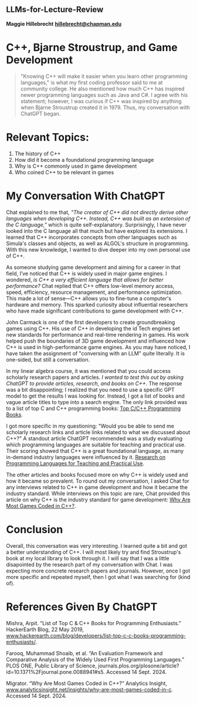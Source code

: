 ## LLMs-for-Lecture-Review
**Maggie Hillebrecht**
**hillebrecht@chapman.edu**  
# C++, Bjarne Stroustrup, and Game Development

> "Knowing C++ will make it easier when you learn other programming languages," is what my first coding professor said to me at community college. He also mentioned how much C++ has inspired newer programming languages such as Java and C#. I agree with his statement; however, I was curious if C++ was inspired by anything when Bjarne Stroustrup created it in 1979. Thus, my conversation with ChatGPT began.

# Relevant Topics:
1. The history of C++
2. How did it become a foundational programming language
3. Why is C++ commonly used in game development
4. Who coined C++ to be relevant in games

# My Conversation With ChatGPT
Chat explained to me that, *"The creator of C++ did not directly derive other languages when developing C++. Instead, C++ was built as an extension of the C language,"* which is quite self-explanatory. Surprisingly, I have never looked into the C language all that much but have explored its extensions. I learned that C++ incorporates concepts from other languages such as Simula's classes and objects, as well as ALGOL's structure in programming. With this new knowledge, I wanted to dive deeper into my own personal use of C++.

As someone studying game development and aiming for a career in that field, I’ve noticed that C++ is widely used in major game engines. I wondered, *is C++ a very efficient language that allows for better performance?* Chat replied that C++ offers low-level memory access, speed, efficiency, resource management, and performance optimization. This made a lot of sense—C++ allows you to fine-tune a computer's hardware and memory. This sparked curiosity about influential researchers who have made significant contributions to game development with C++.

John Carmack is one of the first developers to create groundbreaking games using C++. His use of C++ in developing the id Tech engines set new standards for performance and real-time rendering in games. His work helped push the boundaries of 3D game development and influenced how C++ is used in high-performance game engines. As you may have noticed, I have taken the assignment of "conversing with an LLM" quite literally. It is one-sided, but still a conversation.

In my linear algebra course, it was mentioned that you could access scholarly research papers and articles. *I wanted to test this out by asking ChatGPT to provide articles, research, and books on C++.* The response was a bit disappointing; I realized that you need to use a specific GPT model to get the results I was looking for. Instead, I got a list of books and vague article titles to type into a search engine. The only link provided was to a list of top C and C++ programming books: [Top C/C++ Programming Books](https://www.hackerearth.com/blog/developers/list-top-c-c-books-programming-enthusiasts/).

I got more specific in my questioning: "Would you be able to send me scholarly research links and article links related to what we discussed about C++?" A standout article ChatGPT recommended was a study evaluating which programming languages are suitable for teaching and practical use. Their scoring showed that C++ is a great foundational language, as many in-demand industry languages were influenced by it. [Research on Programming Languages for Teaching and Practical Use](https://journals.plos.org/plosone/article?id=10.1371/journal.pone.0088941#s5).

The other articles and books focused more on why C++ is widely used and how it became so prevalent. To round out my conversation, I asked Chat for any interviews related to C++ in game development and how it became the industry standard. While interviews on this topic are rare, Chat provided this article on why C++ is the industry standard for game development: [Why Are Most Games Coded in C++?](https://www.analyticsinsight.net/insights/why-are-most-games-coded-in-c).

# Conclusion
Overall, this conversation was very interesting. I learned quite a bit and got a better understanding of C++. I will most likely try and find Stroustrup's book at my local library to look through it. I will say that I was a little disapointed by the research part of my conversation with Chat. I was expecting more concrete research papers and journals. However, once I got more specific and repeated myself, then I got what I was searching for (kind of).

# References Given By ChatGPT
Mishra, Arpit. “List of Top C & C++ Books for Programming Enthusiasts.” HackerEarth Blog, 22 May 2019, www.hackerearth.com/blog/developers/list-top-c-c-books-programming-enthusiasts/. 

Farooq, Muhammad Shoaib, et al. “An Evaluation Framework and Comparative Analysis of the Widely Used First Programming Languages.” PLOS ONE, Public Library of Science, journals.plos.org/plosone/article?id=10.1371%2Fjournal.pone.0088941#s5. Accessed 14 Sept. 2024. 

Migrator. “Why Are Most Games Coded in C++?” Analytics Insight, www.analyticsinsight.net/insights/why-are-most-games-coded-in-c. Accessed 14 Sept. 2024. 
